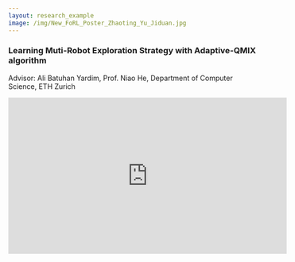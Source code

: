 ```yaml
---
layout: research_example
image: /img/New_FoRL_Poster_Zhaoting_Yu_Jiduan.jpg
---
```



### Learning Muti-Robot Exploration Strategy with Adaptive-QMIX algorithm
Advisor: Ali Batuhan Yardim, Prof. Niao He, Department of Computer Science, ETH Zurich


<iframe width="560" height="315" src="https://www.youtube.com/embed/4fG8XLHz-8g" frameborder="0" allow="accelerometer; autoplay; encrypted-media; gyroscope; picture-in-picture" allowfullscreen></iframe>

